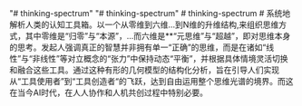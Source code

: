 "# thinking-spectrum" 
"# thinking-spectrum" 
#   t h i n k i n g - s p e c t r u m 
 #  系统地解析人类的认知工具箱。以一个从零维到六维...到N维的升维结构,来组织思维方式，其中零维是“归零”与“本源”，...而六维是**“元思维”与“超越”，即对思维本身的思考。发起人强调真正的智慧并非拥有单一“正确”的思维，而是在诸如“线性”与“非线性”等对立概念的“张力”中保持动态“平衡”，并根据具体情境灵活切换和融合这些工具。通过这种有形的几何模型的结构化分析，旨在引导人们实现从“工具使用者”到“工具创造者“的飞跃，达到自由运用整个思维光谱的境界。而这在当今AI时代，在人人协作和人机共创过程中特别必要。
 
